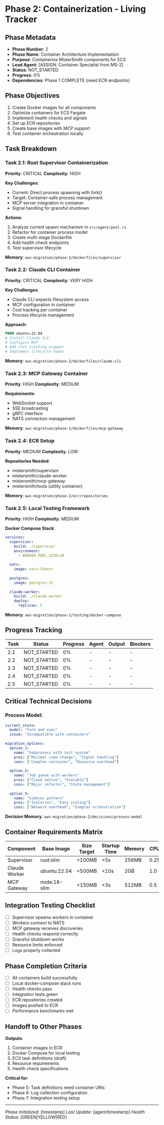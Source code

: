 # Phase 2: Containerization - Living Tracker

## Phase Metadata
- **Phase Number**: 2
- **Phase Name**: Container Architecture Implementation
- **Purpose**: Containerize MisterSmith components for ECS
- **Lead Agent**: [ASSIGN: Container Specialist from MS-2]
- **Status**: NOT_STARTED
- **Progress**: 0%
- **Dependencies**: Phase 1 COMPLETE (need ECR endpoints)

## Phase Objectives
1. Create Docker images for all components
2. Optimize containers for ECS Fargate
3. Implement health checks and signals
4. Set up ECR repositories
5. Create base images with MCP support
6. Test container orchestration locally

## Task Breakdown

### Task 2.1: Rust Supervisor Containerization
**Priority**: CRITICAL
**Complexity**: HIGH

**Key Challenges**:
- Current: Direct process spawning with fork()
- Target: Container-safe process management
- MCP server integration in container
- Signal handling for graceful shutdown

**Actions**:
1. Analyze current spawn mechanism in `src/agent/pool.rs`
2. Refactor for container process model
3. Create multi-stage Dockerfile
4. Add health check endpoints
5. Test supervisor lifecycle

**Memory**: `aws-migration/phase-2/dockerfiles/supervisor`

### Task 2.2: Claude CLI Container
**Priority**: CRITICAL
**Complexity**: VERY HIGH

**Key Challenges**:
- Claude CLI expects filesystem access
- MCP configuration in container
- Cost tracking per container
- Process lifecycle management

**Approach**:
```dockerfile
FROM ubuntu:22.04
# Install Claude CLI
# Configure MCP
# Add cost tracking wrapper
# Implement lifecycle hooks
```

**Memory**: `aws-migration/phase-2/dockerfiles/claude-cli`

### Task 2.3: MCP Gateway Container
**Priority**: HIGH
**Complexity**: MEDIUM

**Requirements**:
- WebSocket support
- SSE broadcasting
- gRPC interface
- NATS connection management

**Memory**: `aws-migration/phase-2/dockerfiles/mcp-gateway`

### Task 2.4: ECR Setup
**Priority**: MEDIUM
**Complexity**: LOW

**Repositories Needed**:
- mistersmith/supervisor
- mistersmith/claude-worker
- mistersmith/mcp-gateway
- mistersmith/tools (utility container)

**Memory**: `aws-migration/phase-2/ecr/repositories`

### Task 2.5: Local Testing Framework
**Priority**: HIGH
**Complexity**: MEDIUM

**Docker Compose Stack**:
```yaml
services:
  supervisor:
    build: ./supervisor
    environment:
      - WORKER_POOL_SIZE=10
  
  nats:
    image: nats:latest
    
  postgres:
    image: postgres:15
    
  claude-worker:
    build: ./claude-worker
    deploy:
      replicas: 5
```

**Memory**: `aws-migration/phase-2/testing/docker-compose`

## Progress Tracking

| Task | Status | Progress | Agent | Output | Blockers |
|------|--------|----------|-------|--------|----------|
| 2.1 | NOT_STARTED | 0% | - | - | - |
| 2.2 | NOT_STARTED | 0% | - | - | - |
| 2.3 | NOT_STARTED | 0% | - | - | - |
| 2.4 | NOT_STARTED | 0% | - | - | - |
| 2.5 | NOT_STARTED | 0% | - | - | - |

## Critical Technical Decisions

### Process Model:
```yaml
current_state:
  model: "Fork and exec"
  issue: "Incompatible with containers"
  
migration_options:
  option_1:
    name: "Subprocess with init system"
    pros: ["Minimal code change", "Signal handling"]
    cons: ["Complex container", "Resource overhead"]
    
  option_2:
    name: "Job queue with workers"
    pros: ["Cloud native", "Scalable"]
    cons: ["Major refactor", "State management"]
    
  option_3:
    name: "Sidecar pattern"
    pros: ["Isolation", "Easy scaling"]
    cons: ["Network overhead", "Complex orchestration"]
```

**Decision Memory**: `aws-migration/phase-2/decisions/process-model`

## Container Requirements Matrix

| Component | Base Image | Size Target | Startup Time | Memory | CPU |
|-----------|------------|-------------|--------------|--------|-----|
| Supervisor | rust:slim | <100MB | <5s | 256MB | 0.25 |
| Claude Worker | ubuntu:22.04 | <500MB | <10s | 2GB | 1.0 |
| MCP Gateway | node:18-slim | <150MB | <3s | 512MB | 0.5 |

## Integration Testing Checklist
- [ ] Supervisor spawns workers in container
- [ ] Workers connect to NATS
- [ ] MCP gateway receives discoveries
- [ ] Health checks respond correctly
- [ ] Graceful shutdown works
- [ ] Resource limits enforced
- [ ] Logs properly collected

## Phase Completion Criteria
- [ ] All containers build successfully
- [ ] Local docker-compose stack runs
- [ ] Health checks pass
- [ ] Integration tests green
- [ ] ECR repositories created
- [ ] Images pushed to ECR
- [ ] Performance benchmarks met

## Handoff to Other Phases
**Outputs**:
1. Container images in ECR
2. Docker Compose for local testing
3. ECS task definitions (draft)
4. Resource requirements
5. Health check specifications

**Critical for**:
- Phase 5: Task definitions need container URIs
- Phase 6: Log collection configuration
- Phase 7: Integration testing setup

---
*Phase Initialized*: [timestamp]
*Last Update*: [agent/timestamp]
*Health Status*: [GREEN|YELLOW|RED]